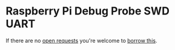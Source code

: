 # Raspberry Pi Debug Probe SWD UART
If there are no [open requests](../../../../issues?q=is%3Aissue+is%3Aopen+%22Raspberry+Pi+Debug+Probe+SWD+UART%22+in%3Atitle) you're welcome to [borrow this](../../../../issues/new?title=Borrow+request+for+Raspberry+Pi+Debug+Probe+SWD+UART&body=1+piece+of+%5Bthis%5D%28..%2Fblob%2Fmain%2F.%2FTools%2FDebug_Probes%2FRaspberry_Pi_Debug_Probe_SWD_UART.md%29+for+~2+weeks.).